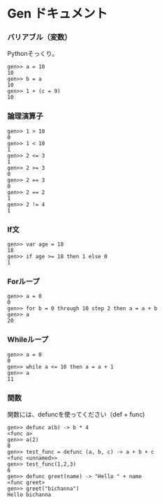 
# Gen ドキュメント

### バリアブル（変数）
Pythonそっくり。
```
gen>> a = 10
10
gen>> b = a
10
gen>> 1 + (c = 9)
10
```
### 論理演算子
```
gen>> 1 > 10
0
gen>> 1 < 10 
1
gen>> 2 <= 3
1
gen>> 2 >= 3
0
gen>> 2 == 3
0
gen>> 2 == 2
1
gen>> 2 != 4
1
```

### If文
```
gen>> var age = 18
18
gen>> if age >= 18 then 1 else 0
1
```

### Forループ
```
gen>> a = 0
0
gen>> for b = 0 through 10 step 2 then a = a + b
gen>> a
20
```

### Whileループ
```
gen>> a = 0
0
gen>> while a <= 10 then a = a + 1
gen>> a 
11
```

### 関数
関数には、defuncを使ってください（def + func)
```
gen>> defunc a(b) -> b * 4
<func a>
gen>> a(2)
8
gen>> test_func = defunc (a, b, c) -> a + b + c
<func <unnamed>>
gen>> test_func(1,2,3)
6
gen>> defunc greet(name) -> "Hello " + name
<func greet>
gen>> greet("bichanna")
Hello bichanna
```
